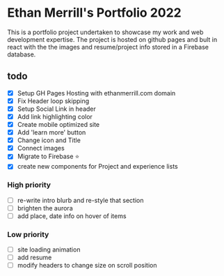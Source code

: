 # Ethan Merrill's Portfolio 2022

This is a portfolio project undertaken to showcase my work and web development expertise. The project is hosted on github pages and bult in react with the the images and resume/project info stored in a Firebase database. 

## todo
- [x] Setup GH Pages Hosting with ethanmerrill.com domain
- [x] Fix Header loop skipping
- [x] Setup Social Link in header
- [x] Add link highlighting color
- [x] Create mobile optimized site
- [x] Add 'learn more' button
- [x] Change icon and Title
- [X] Connect images
- [x] Migrate to Firebase ⭐️
- [x] create new components for Project and experience lists

### High priority
- [ ] re-write intro blurb and re-style that section
- [ ] brighten the aurora
- [ ] add place, date info on hover of items

### Low priority
- [ ] site loading animation
- [ ] add resume
- [ ] modify headers to change size on scroll position